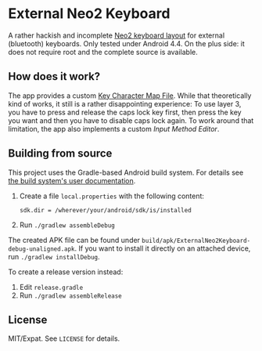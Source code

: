 # External Neo2 Keyboard #

A rather hackish and incomplete
[Neo2 keyboard layout](http://neo-layout.org/) for external
(bluetooth) keyboards. Only tested under Android 4.4. On the plus side:
it does not require root and the complete source is available.


## How does it work? ##

The app provides a custom
[Key Character Map File](http://source.android.com/devices/tech/input/key-character-map-files.html). While
that theoretically kind of works, it still is a rather disappointing
experience: To use layer 3, you have to press and release the caps
lock key first, then press the key you want and then you have to
disable caps lock again. To work around that limitation, the app also
implements a custom *Input Method Editor*.


## Building from source ##

This project uses the Gradle-based Android build system. For details see
[the build system's user documentation](http://tools.android.com/tech-docs/new-build-system/user-guide).

1. Create a file `local.properties` with the following content:

       sdk.dir = /wherever/your/android/sdk/is/installed

2. Run `./gradlew assembleDebug`

The created APK file can be found under
`build/apk/ExternalNeo2Keyboard-debug-unaligned.apk`. If you want to
 install it directly on an attached device, run `./gradlew installDebug`.

To create a release version instead:

1. Edit `release.gradle`
2. Run `./gradlew assembleRelease`


## License ##

MIT/Expat. See `LICENSE` for details.
